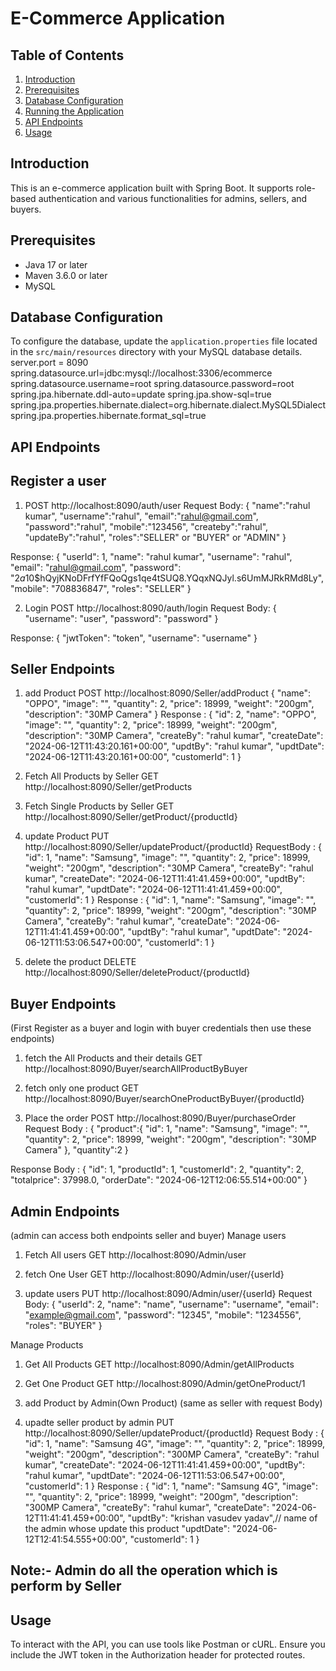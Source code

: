 # E-Commerce Application

## Table of Contents
1. [Introduction](#introduction)
2. [Prerequisites](#prerequisites)
3. [Database Configuration](#database-configuration)
4. [Running the Application](#running-the-application)
5. [API Endpoints](#api-endpoints)
6. [Usage](#usage)

## Introduction
This is an e-commerce application built with Spring Boot. It supports role-based authentication and various functionalities for admins, sellers, and buyers.

## Prerequisites
- Java 17 or later
- Maven 3.6.0 or later
- MySQL

## Database Configuration
To configure the database, update the `application.properties` file located in the `src/main/resources` directory with your MySQL database details.
server.port = 8090
spring.datasource.url=jdbc:mysql://localhost:3306/ecommerce
spring.datasource.username=root
spring.datasource.password=root
spring.jpa.hibernate.ddl-auto=update
spring.jpa.show-sql=true
spring.jpa.properties.hibernate.dialect=org.hibernate.dialect.MySQL5Dialect
spring.jpa.properties.hibernate.format_sql=true

## API Endpoints

## Register a user
1. POST http://localhost:8090/auth/user
Request Body:
{
"name":"rahul kumar",
"username":"rahul",
"email":"rahul@gmail.com",
"password":"rahul",
"mobile":"123456",
"createby":"rahul",
"updateBy":"rahul",
"roles":"SELLER" or "BUYER" or "ADMIN"
}

Response:
{
"userId": 1,
"name": "rahul kumar",
"username": "rahul",
"email": "rahul@gmail.com",
"password": "$2a$10$hQyjKNoDFrfYfFQoQgs1qe4tSUQ8.YQqxNQJyl.s6UmMJRkRMd8Ly",
"mobile": "708836847",
"roles": "SELLER"
}

2. Login
POST http://localhost:8090/auth/login
Request Body:
{
"username": "user",
"password": "password"
}

Response:
{
"jwtToken": "token",
"username": "username"
}

## Seller Endpoints
1. add Product
POST http://localhost:8090/Seller/addProduct
{
"name": "OPPO",
"image": "",
"quantity": 2,
"price": 18999,
"weight": "200gm",
"description": "30MP Camera"
}
Response :
{
"id": 2,
"name": "OPPO",
"image": "",
"quantity": 2,
"price": 18999,
"weight": "200gm",
"description": "30MP Camera",
"createBy": "rahul kumar",
"createDate": "2024-06-12T11:43:20.161+00:00",
"updtBy": "rahul kumar",
"updtDate": "2024-06-12T11:43:20.161+00:00",
"customerId": 1
}

2. Fetch All Products by Seller
GET http://localhost:8090/Seller/getProducts

3. Fetch Single Products by Seller
GET http://localhost:8090/Seller/getProduct/{productId}

4. update Product
PUT http://localhost:8090/Seller/updateProduct/{productId}
 RequestBody :
   {
   "id": 1,
   "name": "Samsung",
   "image": "",
   "quantity": 2,
   "price": 18999,
   "weight": "200gm",
   "description": "30MP Camera",
   "createBy": "rahul kumar",
   "createDate": "2024-06-12T11:41:41.459+00:00",
   "updtBy": "rahul kumar",
   "updtDate": "2024-06-12T11:41:41.459+00:00",
   "customerId": 1
   }
  Response :
   {
   "id": 1,
   "name": "Samsung",
   "image": "",
   "quantity": 2,
   "price": 18999,
   "weight": "200gm",
   "description": "30MP Camera",
   "createBy": "rahul kumar",
   "createDate": "2024-06-12T11:41:41.459+00:00",
   "updtBy": "rahul kumar",
   "updtDate": "2024-06-12T11:53:06.547+00:00",
   "customerId": 1
   }
5. delete the product
   DELETE http://localhost:8090/Seller/deleteProduct/{productId}

## Buyer Endpoints
(First Register as a buyer and login with buyer credentials then use these endpoints)

1. fetch the All Products and their details
 GET http://localhost:8090/Buyer/searchAllProductByBuyer

2. fetch only one product
GET http://localhost:8090/Buyer/searchOneProductByBuyer/{productId}


3. Place the order 
POST http://localhost:8090/Buyer/purchaseOrder
Request Body :
{
"product":{
"id": 1,
"name": "Samsung",
"image": "",
"quantity": 2,
"price": 18999,
"weight": "200gm",
"description": "30MP Camera"
},
"quantity":2
}

Response Body :
{
"id": 1,
"productId": 1,
"customerId": 2,
"quantity": 2,
"totalprice": 37998.0,
"orderDate": "2024-06-12T12:06:55.514+00:00"
}

## Admin Endpoints
(admin can access both endpoints seller and buyer)
Manage users 
1. Fetch All users
GET http://localhost:8090/Admin/user

2. fetch One User
GET http://localhost:8090/Admin/user/{userId}

3. update users
PUT http://localhost:8090/Admin/user/{userId}
Request Body:
   {
   "userId": 2,
   "name": "name",
   "username": "username",
   "email": "example@gmail.com",
   "password": "12345",
   "mobile": "1234556",
   "roles": "BUYER"
   }

Manage Products
1. Get All Products
    GET http://localhost:8090/Admin/getAllProducts
2. Get One Product
    GET http://localhost:8090/Admin/getOneProduct/1
3. add Product by Admin(Own Product) (same as seller with request Body)

4. upadte seller product by admin
PUT http://localhost:8090/Seller/updateProduct/{productId}
Request Body :
{
   "id": 1,
   "name": "Samsung 4G",
   "image": "",
   "quantity": 2,
   "price": 18999,
   "weight": "200gm",
   "description": "300MP Camera",
   "createBy": "rahul kumar",
   "createDate": "2024-06-12T11:41:41.459+00:00",
   "updtBy": "rahul kumar",
   "updtDate": "2024-06-12T11:53:06.547+00:00",
   "customerId": 1
   }
Response :
   {
   "id": 1,
   "name": "Samsung 4G",
   "image": "",
   "quantity": 2,
   "price": 18999,
   "weight": "200gm",
   "description": "300MP Camera",
   "createBy": "rahul kumar",
   "createDate": "2024-06-12T11:41:41.459+00:00",
   "updtBy": "krishan vasudev yadav",// name of the admin whose update this product
   "updtDate": "2024-06-12T12:41:54.555+00:00",
   "customerId": 1
   }

## Note:- Admin do all the operation which is perform by Seller
## Usage
To interact with the API, you can use tools like Postman or cURL. Ensure you include the JWT token in the Authorization header for protected routes.





